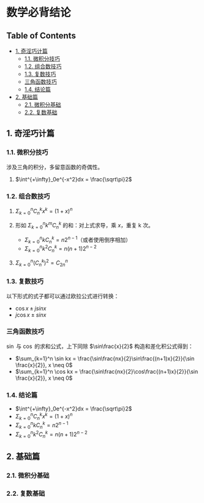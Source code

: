 <!-- omit in toc -->
# 数学必背结论

<!-- omit in toc -->
## Table of Contents

- [1. 奇淫巧计篇](#1-奇淫巧计篇)
  - [1.1. 微积分技巧](#11-微积分技巧)
  - [1.2. 组合数技巧](#12-组合数技巧)
  - [1.3. 复数技巧](#13-复数技巧)
  - [三角函数技巧](#三角函数技巧)
  - [1.4. 结论篇](#14-结论篇)
- [2. 基础篇](#2-基础篇)
  - [2.1. 微积分基础](#21-微积分基础)
  - [2.2. 复数基础](#22-复数基础)

## 1. 奇淫巧计篇

### 1.1. 微积分技巧

涉及三角的积分，多留意函数的奇偶性。

1. $\int^{+\infty}_0e^{-x^2}dx = \frac{\sqrt\pi}2$

### 1.2. 组合数技巧

1. $\Sigma_{k=0}^nC_n^kx^k = (1+x)^n$

2. 形如 $\Sigma_{k=0}^nk^mC^k_n$ 的和：对上式求导，乘 $x$，重复 k 次。

   - $\Sigma_{k=0}^nkC^k_n=n2^{n-1}$（或者使用倒序相加）
   - $\Sigma_{k=0}^nk^2C^k_n=n(n+1)2^{n-2}$

3. $\Sigma_{k=0}^n(C^k_n)^2 = C^n_{2n}$

### 1.3. 复数技巧

以下形式的式子都可以通过欧拉公式进行转换：

- $\cos x \pm jsinx$
- $j\cos x \pm sinx$

### 三角函数技巧

$\sin$ 与 $\cos$ 的求和公式，上下同除 $\sin\frac{x}{2}$ 构造和差化积公式得到：

- $\sum_{k=1}^n \sin kx = \frac{\sin\frac{nx}{2}\sin\frac{(n+1)x}{2}}{\sin \frac{x}{2}}, x \neq 0$
- $\sum_{k=1}^n \cos kx = \frac{\sin\frac{nx}{2}\cos\frac{(n+1)x}{2}}{\sin \frac{x}{2}}, x \neq 0$

### 1.4. 结论篇

- $\int^{+\infty}_0e^{-x^2}dx = \frac{\sqrt\pi}2$
- $\Sigma_{k=0}^nC_n^kx^k = (1+x)^n$
- $\Sigma_{k=0}^nkC^k_n=n2^{n-1}$
- $\Sigma_{k=0}^nk^2C^k_n=n(n+1)2^{n-2}$

## 2. 基础篇

### 2.1. 微积分基础

### 2.2. 复数基础
